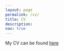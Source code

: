 ```yaml
---
layout: page
permalink: /cv/
title: CV
description:  
nav: true
---
```


My CV can be found <a href='https://bje1012.github.io/CV/Academic-CV-Jieun-Byeon.pdf'>here</a> 
